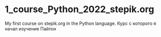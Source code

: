 # 1_course_Python_2022_stepik.org

My first course on stepik.org in the Python language.
Курс с которого я начал изучение Пайтон
